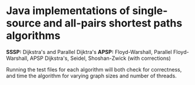 # Java implementations of single-source and all-pairs shortest paths algorithms

**SSSP:** Dijkstra's and Parallel Dijktra's
**APSP:** Floyd-Warshall, Parallel Floyd-Warshall, APSP Dijkstra's, Seidel, Shoshan-Zwick (with corrections)

Running the test files for each algorithm will both check for correctness, and time the algorithm for varying graph sizes and number of threads.  
